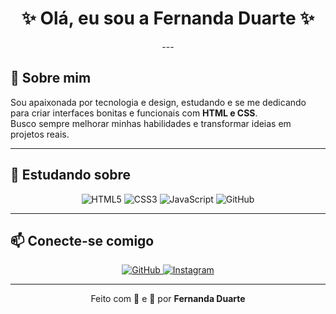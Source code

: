 <!-- Banner ou saudação -->
<h1 align="center">✨ Olá, eu sou a Fernanda Duarte ✨</h1>
<p align="center">
---

## 🌸 Sobre mim
Sou apaixonada por tecnologia e design, estudando e se me dedicando para criar interfaces bonitas e funcionais com **HTML e CSS**.  
Busco sempre melhorar minhas habilidades e transformar ideias em projetos reais.

---

## 🎯 Estudando sobre
<p align="center">
  <img src="https://img.shields.io/badge/HTML5-ff69b4?style=for-the-badge&logo=html5&logoColor=white" alt="HTML5"/>
  <img src="https://img.shields.io/badge/CSS3-8e44ad?style=for-the-badge&logo=css3&logoColor=white" alt="CSS3"/>
  <img src="https://img.shields.io/badge/JavaScript-ff69b4?style=for-the-badge&logo=javascript&logoColor=black" alt="JavaScript"/>
  <img src="https://img.shields.io/badge/GitHub-8e44ad?style=for-the-badge&logo=github&logoColor=white" alt="GitHub"/>
</p>

---

## 📫 Conecte-se comigo
<p align="center">
  <a href="https://github.com/fernandaduarten">
    <img src="https://img.shields.io/badge/GitHub-8e44ad?style=for-the-badge&logo=github&logoColor=white" alt="GitHub"/>
  </a>
  <a href="(https://www.instagram.com/fernandaduarten/)">
    <img src="https://img.shields.io/badge/Instagram-ff69b4?style=for-the-badge&logo=instagram&logoColor=white" alt="Instagram"/>
  </a>
</p>

---

<p align="center">
  Feito com 💜 e 🌸 por <b>Fernanda Duarte</b>
</p>
